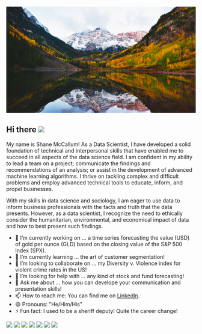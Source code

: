 ![Header](https://github.com/Shane-McCallum/Shane-McCallum/blob/main/Github%20header.jpg "Header")

## Hi there <img src="https://raw.githubusercontent.com/MartinHeinz/MartinHeinz/master/wave.gif" width="25px">

My name is Shane McCallum! As a Data Scientist, I have developed a solid foundation of technical and interpersonal skills that have enabled me to succeed in all aspects of the data science field. I am confident in my ability to lead a team on a project; communicate the findings and recommendations of an analysis; or assist in the development of advanced machine learning algorithms. I thrive on tackling complex and difficult problems and employ advanced technical tools to educate, inform, and propel businesses.

With my skills in data science and sociology, I am eager to use data to inform business professionals with the facts and truth that the data presents. However, as a data scientist, I recognize the need to ethically consider the humanitarian, environmental, and economical impact of data and how to best present such findings.

- 🔭 I’m currently working on ...
      a time series forecasting the value (USD) of gold per ounce (GLD) based on the closing value of the S&P 500 Index (SPX).
- 🌱 I’m currently learning ...
      the art of customer segmentation!
- 👯 I’m looking to collaborate on ...
      my Diversity v. Violence index for violent crime rates in the US!
- 🤔 I’m looking for help with ...
      any kind of stock and fund forecasting!
- 💬 Ask me about ... 
      how you can develope your communication and presentation skills!
- 📫 How to reach me:
      You can find me on [LinkedIn](https://www.linkedin.com/in/shane-mccallum/).       
- 😄 Pronouns: "He/Him/His"
- ⚡ Fun fact: I used to be a sheriff deputy! Quite the career change!

![](https://img.shields.io/badge/OS-Linux-informational?style=flat&logo=<LOGO_NAME>&logoColor=white&color=2bbc8a)
![](https://img.shields.io/badge/OS-Windows10-informational?style=flat&logo=<LOGO_NAME>&logoColor=white&color=2bbc8a)
![](https://img.shields.io/badge/Code-Python-informational?style=flat&logo=<LOGO_NAME>&logoColor=white&color=2bbc8a)
![](https://img.shields.io/badge/Code-mySQL-informational?style=flat&logo=<LOGO_NAME>&logoColor=white&color=2bbc8a)
![](https://img.shields.io/badge/Tools-Pandas-informational?style=flat&logo=<LOGO_NAME>&logoColor=white&color=2bbc8a)
![](https://img.shields.io/badge/Tools-Numpy-informational?style=flat&logo=<LOGO_NAME>&logoColor=white&color=2bbc8a)
![](https://img.shields.io/badge/Tools-Scikit-informational?style=flat&logo=<LOGO_NAME>&logoColor=white&color=2bbc8a)

<!--
**Shane-McCallum/Shane-McCallum** is a ✨ _special_ ✨ repository because its `README.md` (this file) appears on your GitHub profile.
-->
